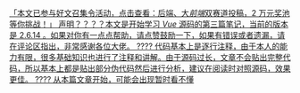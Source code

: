 [「本文已参与好文召集令活动，点击查看：后端、大*前端*双赛道投稿，2 万元奖池等你挑战！」 声明？？？？本文是开始学习 *Vue* 源码的第三篇笔记，当前的版本是 2.6.14 。如果对你有一点点帮助，请点赞鼓励一下，如果有错误或者遗漏，请在评论区指出，非常感谢各位大佬。 ???? 代码基本上是逐行注释，由于本人的能力有限，很多基础知识也进行了注释和讲解。由于源码过长，文章不会贴出完整代码，所以基本上都是贴出部分伪代码然后进行分析，建议在阅读时对照源码，效果更佳。 ???? 从本篇文章开始，可能会出现暂时看不懂](https://blog.csdn.net/m0_48721669/article/details/118941504)
